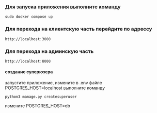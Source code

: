 ### Для запуска приложения выполните команду

```
sudo docker compose up
```

### Для перехода на клиентскую часть перейдите по адрессу
```
http://localhost:3000
``` 
### Для перехода на админскую часть 

```
http://localhost:8000
```

#### создание суперюзера

запустите приложение, измените в .env файле POSTGRES_HOST=localhost
выполните команду 
```
python3 manage.py createsuperuser
```

измените POSTGRES_HOST=db

